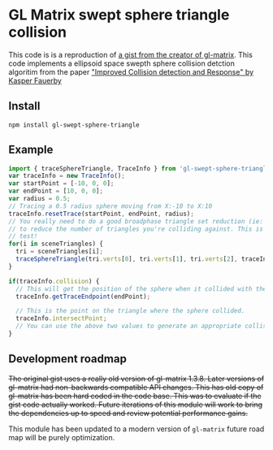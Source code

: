 # GL Matrix swept sphere triangle collision
This code is is a reproduction of [a gist from the creator of gl-matrix](https://gist.github.com/toji/2802287). This code implements a ellipsoid space swepth sphere collision detction algoritim from the paper ["Improved Collision detection and Response" by Kasper Fauerby](http://www.peroxide.dk/papers/collision/collision.pdf)

## Install

```
npm install gl-swept-sphere-triangle
```


## Example

```javascript
import { traceSphereTriangle, TraceInfo } from 'gl-swept-sphere-triangle';
var traceInfo = new TraceInfo();
var startPoint = [-10, 0, 0];
var endPoint = [10, 0, 0];
var radius = 0.5;
// Tracing a 0.5 radius sphere moving from X:-10 to X:10
traceInfo.resetTrace(startPoint, endPoint, radius);
// You really need to do a good broadphase triangle set reduction (ie: octree)
// to reduce the number of triangles you're colliding against. This is not a cheap
// test!
for(i in sceneTriangles) {
  tri = sceneTriangles[i];
  traceSphereTriangle(tri.verts[0], tri.verts[1], tri.verts[2], traceInfo);
}

if(traceInfo.collision) {
  // This will get the position of the sphere when it collided with the closest triangle
  traceInfo.getTraceEndpoint(endPoint);

  // This is the point on the triangle where the sphere collided.
  traceInfo.intersectPoint;
  // You can use the above two values to generate an appropriate collision response.
}
 ```


## Development roadmap
~~The original gist uses a really old version of gl-matrix 1.3.8. Later versions of gl-matrix had non-backwards compatible API changes. This has old copy of gl-matrix has been hard coded in the code base. This was to evaluate if the gist code actually worked. Future iterations of this module will work to bring the dependencies up to speed and review potential performance gains.~~

This module has been updated to a modern version of `gl-matrix` future road map will be purely optimization.
